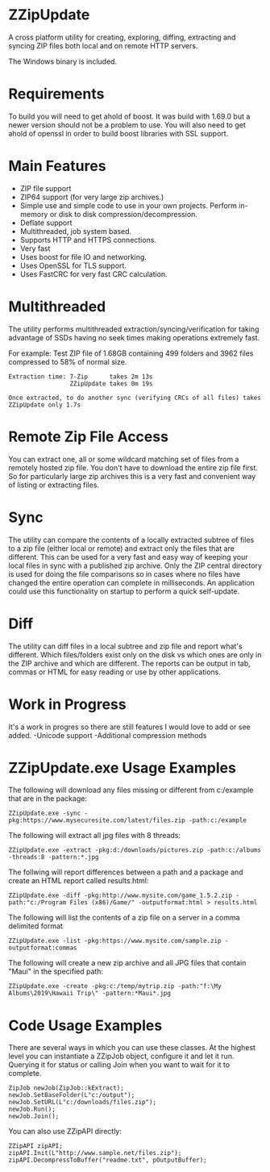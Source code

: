 # ZZipUpdate
A cross platform utility for creating, exploring, diffing, extracting and syncing ZIP files both local and on remote HTTP servers.

The Windows binary is included.



# Requirements

To build you will need to get ahold of boost. It was build with 1.69.0 but a newer version should not be a problem to use.
You will also need to get ahold of openssl in order to build boost libraries with SSL support.


# Main Features

* ZIP file support
* ZIP64 support (for very large zip archives.)
* Simple use and simple code to use in your own projects. Perform in-memory or disk to disk compression/decompression.
* Deflate support
* Multithreaded, job system based.
* Supports HTTP and HTTPS connections.
* Very fast
* Uses boost for file IO and networking.
* Uses OpenSSL for TLS support.
* Uses FastCRC for very fast CRC calculation.


# Multithreaded

  The utility performs multithreaded extraction/syncing/verification for taking advantage of SSDs having no seek times making operations extremely fast.

  For example:
    Test ZIP file of 1.68GB containing 499 folders and 3962 files compressed to 58% of normal size.

    Extraction time: 7-Zip      takes 2m 13s
                     ZZipUpdate takes 0m 19s
            
    Once extracted, to do another sync (verifying CRCs of all files) takes ZZipUpdate only 1.7s

# Remote Zip File Access
  
You can extract one, all or some wildcard matching set of files from a remotely hosted zip file. You don't have to download the entire zip file first. So for particularly large zip archives this is a very fast and convenient way of listing or extracting files.
  
# Sync

The utility can compare the contents of a locally extracted subtree of files to a zip file (either local or remote) and extract only the files that are different. This can be used for a very fast and easy way of keeping your local files in sync with a published zip archive. Only the ZIP central directory is used for doing the file comparisons so in cases where no files have changed the entire operation can complete in milliseconds. An application could use this functionality on startup to perform a quick self-update.
  
# Diff

  The utility can diff files in a local subtree and zip file and report what's different. Which files/folders exist only on the disk vs which ones are only in the ZIP archive and which are different.
  The reports can be output in tab, commas or HTML for easy reading or use by other applications.
  

# Work in Progress
 It's a work in progres so there are still features I would love to add or see added.
 -Unicode support
 -Additional compression methods


# ZZipUpdate.exe Usage Examples

The following will download any files missing or different from c:/example that are in the package:
    
    ZZipUpdate.exe -sync -pkg:https://www.mysecuresite.com/latest/files.zip -path:c:/example

The following will extract all jpg files with 8 threads:
    
    ZZipUpdate.exe -extract -pkg:d:/downloads/pictures.zip -path:c:/albums -threads:8 -pattern:*.jpg

The follwing will report differences between a path and a package and create an HTML report called results.html:

    ZZipUpdate.exe -diff -pkg:http://www.mysite.com/game_1.5.2.zip -path:"c:/Program Files (x86)/Game/" -outputformat:html > results.html

The following will list the contents of a zip file on a server in a comma delimited format

    ZZipUpdate.exe -list -pkg:https://www.mysite.com/sample.zip -outputformat:commas

The following will create a new zip archive and all JPG files that contain "Maui" in the specified path:

    ZZipUpdate.exe -create -pkg:c:/temp/mytrip.zip -path:"f:\My Albums\2019\Hawaii Trip\" -pattern:*Maui*.jpg


# Code Usage Examples

There are several ways in which you can use these classes.
At the highest level you can instantiate a ZZipJob object, configure it and let it run. Querying it for status or calling Join when you want to wait for it to complete.

    ZipJob newJob(ZipJob::kExtract);
    newJob.SetBaseFolder(L"c:/output");
    newJob.SetURL(L"c:/downloads/files.zip");
    newJob.Run();
    newJob.Join();


You can also use ZZipAPI directly:

    ZZipAPI zipAPI;
    zipAPI.Init(L"http://www.sample.net/files.zip");
    zipAPI.DecompressToBuffer("readme.txt", pOutputBuffer);


